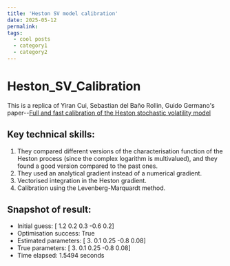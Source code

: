 ```yaml
---
title: 'Heston SV model calibration'
date: 2025-05-12
permalink: 
tags:
  - cool posts
  - category1
  - category2
---
```


# Heston_SV_Calibration
This is a replica of Yiran Cui, Sebastian del Baño Rollin, Guido Germano's paper--[Full and fast calibration of the Heston stochastic volatility model](https://eprints.lse.ac.uk/83754/1/Germano_Full%20and%20fast%20calibration_2017.pdf)
## Key technical skills:
1. They compared different versions of the characterisation function of the Heston process (since the complex logarithm is multivalued), and they found a good version compared to the past ones.
2. They used an analytical gradient instead of a numerical gradient.
3. Vectorised integration in the Heston gradient.
4. Calibration using the Levenberg-Marquardt method.


## Snapshot of result:
* Initial guess: [ 1.2  0.2  0.3 -0.6  0.2]
* Optimisation success: True
* Estimated parameters: [ 3.    0.1   0.25 -0.8   0.08]
* True parameters: [ 3.    0.1   0.25 -0.8   0.08]
* Time elapsed: 1.5494 seconds
